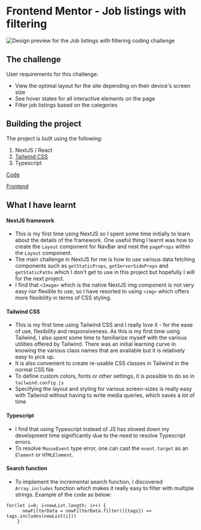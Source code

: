# Frontend Mentor - Job listings with filtering

![Design preview for the Job listings with filtering coding challenge](./design/desktop-preview.jpg)
## The challenge

User requirements for this challenge:

- View the optimal layout for the site depending on their device's screen size
- See hover states for all interactive elements on the page
- Filter job listings based on the categories
## Building the project

The project is built using the following:
1. NextJS / React
2. [Tailwind CSS](https://tailwindcss.com/)
3. Typescript

[Code](https://github.com/francisldn/fm-job-listing)

[Frontend](https://fm-job-listing.vercel.app/)
## What I have learnt
#### NextJS framework
* This is my first time using NextJS so I spent some time initially to learn about the details of the framework. One useful thing I learnt was how to create the ``Layout`` component for NavBar and nest the ``pageProps`` within the ``Layout`` component.
* The main challenge in NextJS for me is how to use various data fetching components such as ``getStaticProps``, ``getServerSideProps`` and ``getStaticPaths`` which I don't get to use in this project but hopefully I will for the next project.
* I find that ``<Image>`` which is the native NextJS img component is not very easy nor flexible to use, so I have resorted to using ``<img>`` which offers more flexibility in terms of CSS styling.
#### Tailwind CSS
* This is my first time using Tailwind CSS and I really love it - for the ease of use, flexibility and responsiveness. As this is my first time using Tailwind, I also spent some time to familiarize myself with the various utilities offered by Tailwind. There was an initial learning curve in knowing the various class names that are available but it is relatively easy to pick up. 
* It is also convenient to create re-usable CSS classes in Tailwind in the normal CSS file
* To define custom colors, fonts or other settings, it is possible to do so in ``tailwind.config.js``
* Specifying the layout and styling for various screen-sizes is really easy with Tailwind without having to write media queries, which saves a lot of time
#### Typescript
* I find that using Typescript instead of JS has slowed down my development time significantly due to the need to resolve Typescript errors.
* To resolve ``MouseEvent`` type error, one can cast the ``event.target`` as an ``Element`` or ``HTMLElement``.
#### Search function
* To implement the incremental search function, I discovered ``Array.includes`` function which makes it really easy to filter with multiple strings. 
Example of the code as below:
```
for(let i=0; i<newList.length; i++) {
      newFilterData = newFilterData.filter(({tags}) => tags.includes(newList[i]))
    }
```
